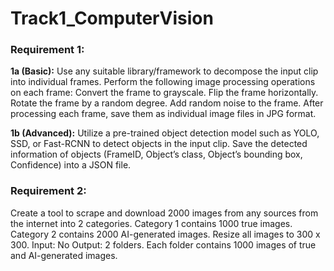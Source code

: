 # Track1_ComputerVision

### Requirement 1: 

**1a (Basic):** Use any suitable library/framework to decompose the input clip into individual frames. Perform the following image processing operations on each frame:
Convert the frame to grayscale.
Flip the frame horizontally.
Rotate the frame by a random degree.
Add random noise to the frame.
After processing each frame, save them as individual image files in JPG format.

**1b (Advanced):** Utilize a pre-trained object detection model such as YOLO, SSD, or Fast-RCNN to detect objects in the input clip. Save the detected information of objects (FrameID, Object’s class, Object’s bounding box, Confidence) into a JSON file.

### Requirement 2: 
Create a tool to scrape and download 2000 images from any sources from the internet into 2 categories. Category 1 contains 1000 true images. Category 2 contains 2000 AI-generated images. Resize all images to 300 x 300.
Input: No
Output: 2 folders. Each folder contains 1000 images of true and AI-generated images.
